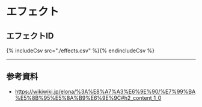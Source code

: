 # エフェクト
## エフェクトID
{% includeCsv src="./effects.csv" %}{% endincludeCsv %}

---

## 参考資料
* https://wikiwiki.jp/elona/%3A%E8%A7%A3%E6%9E%90/%E7%99%BA%E5%8B%95%E5%8A%B9%E6%9E%9C#h2_content_1_0
